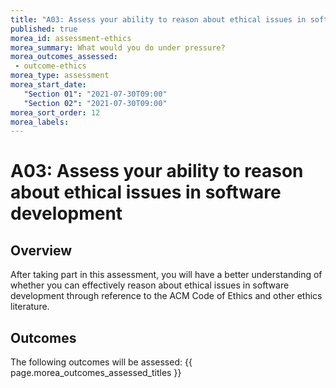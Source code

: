 ```yaml
---
title: "A03: Assess your ability to reason about ethical issues in software development"
published: true
morea_id: assessment-ethics
morea_summary: What would you do under pressure?
morea_outcomes_assessed:
 - outcome-ethics
morea_type: assessment
morea_start_date:  
   "Section 01": "2021-07-30T09:00"
   "Section 02": "2021-07-30T09:00"
morea_sort_order: 12
morea_labels:
---
```


# A03: Assess your ability to reason about ethical issues in software development

## Overview

After taking part in this assessment, you will have a better understanding of whether you can effectively reason about ethical issues in software development through reference to the ACM Code of Ethics and other ethics literature.

## Outcomes

The following outcomes will be assessed: {{ page.morea_outcomes_assessed_titles }}
